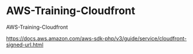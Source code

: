 # AWS-Training-Cloudfront
AWS-Training-Cloudfront

https://docs.aws.amazon.com/aws-sdk-php/v3/guide/service/cloudfront-signed-url.html
